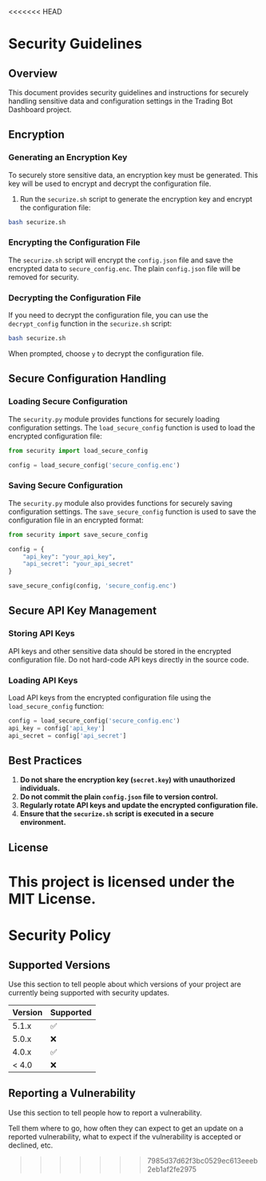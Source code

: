 <<<<<<< HEAD
# Security Guidelines

## Overview

This document provides security guidelines and instructions for securely handling sensitive data and configuration settings in the Trading Bot Dashboard project.

## Encryption

### Generating an Encryption Key

To securely store sensitive data, an encryption key must be generated. This key will be used to encrypt and decrypt the configuration file.

1. Run the `securize.sh` script to generate the encryption key and encrypt the configuration file:

```sh
bash securize.sh
```

### Encrypting the Configuration File

The `securize.sh` script will encrypt the `config.json` file and save the encrypted data to `secure_config.enc`. The plain `config.json` file will be removed for security.

### Decrypting the Configuration File

If you need to decrypt the configuration file, you can use the `decrypt_config` function in the `securize.sh` script:

```sh
bash securize.sh
```

When prompted, choose `y` to decrypt the configuration file.

## Secure Configuration Handling

### Loading Secure Configuration

The `security.py` module provides functions for securely loading configuration settings. The `load_secure_config` function is used to load the encrypted configuration file:

```python
from security import load_secure_config

config = load_secure_config('secure_config.enc')
```

### Saving Secure Configuration

The `security.py` module also provides functions for securely saving configuration settings. The `save_secure_config` function is used to save the configuration file in an encrypted format:

```python
from security import save_secure_config

config = {
    "api_key": "your_api_key",
    "api_secret": "your_api_secret"
}

save_secure_config(config, 'secure_config.enc')
```

## Secure API Key Management

### Storing API Keys

API keys and other sensitive data should be stored in the encrypted configuration file. Do not hard-code API keys directly in the source code.

### Loading API Keys

Load API keys from the encrypted configuration file using the `load_secure_config` function:

```python
config = load_secure_config('secure_config.enc')
api_key = config['api_key']
api_secret = config['api_secret']
```

## Best Practices

1. **Do not share the encryption key (`secret.key`) with unauthorized individuals.**
2. **Do not commit the plain `config.json` file to version control.**
3. **Regularly rotate API keys and update the encrypted configuration file.**
4. **Ensure that the `securize.sh` script is executed in a secure environment.**

## License

This project is licensed under the MIT License.
=======
# Security Policy

## Supported Versions

Use this section to tell people about which versions of your project are
currently being supported with security updates.

| Version | Supported          |
| ------- | ------------------ |
| 5.1.x   | :white_check_mark: |
| 5.0.x   | :x:                |
| 4.0.x   | :white_check_mark: |
| < 4.0   | :x:                |

## Reporting a Vulnerability

Use this section to tell people how to report a vulnerability.

Tell them where to go, how often they can expect to get an update on a
reported vulnerability, what to expect if the vulnerability is accepted or
declined, etc.
>>>>>>> 7985d37d62f3bc0529ec613eeeb2eb1af2fe2975
